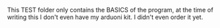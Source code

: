 This TEST folder only contains the BASICS of the program, at the time of writing this I don't even have my arduoni kit.
I didn't even order it yet.
